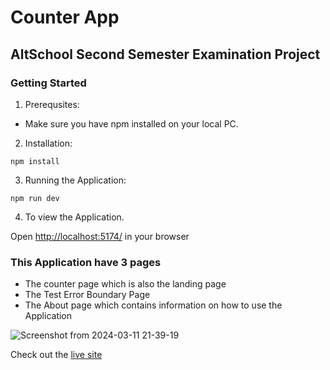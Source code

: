 # Counter App

##  AltSchool Second Semester Examination Project 

### Getting Started

1. Prerequsites:

* Make sure you have npm installed on your local PC.

 2. Installation: 

```
npm install
```
 3. Running the Application:

```
npm run dev
```
4. To  view the Application.
   
Open [http://localhost:5174/](http://localhost:5174) in your browser


### This Application have 3 pages 
* The counter page which is also the landing page
* The Test Error Boundary Page
* The About page which contains information on how to use the Application

  
![Screenshot from 2024-03-11 21-39-19](https://github.com/AyaobaEstelle/counter-2/assets/107326513/91743e3d-d7b5-4b36-a7a6-ad4e7d95dd90)

  


Check out the [live site](numeric-counter-git-main-ayaobaestelle.vercel.app)




